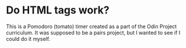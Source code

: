 <h1>Do HTML tags work?</h1>

This is a Pomodoro (tomato) timer created as a part of the Odin Project curriculum.
It was supposed to be a pairs project, but I wanted to see if I could do it myself.
